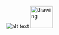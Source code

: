 ![alt text](https://i.ibb.co/59scyTp/Screenshot-2022-12-12-194138.png)
<a href="https://gitlab.com/iydebu/unity-petrolai" rel="some text"><img src="https://cdn-icons-png.flaticon.com/512/174/174325.png" alt="drawing" width="60"/></a>
